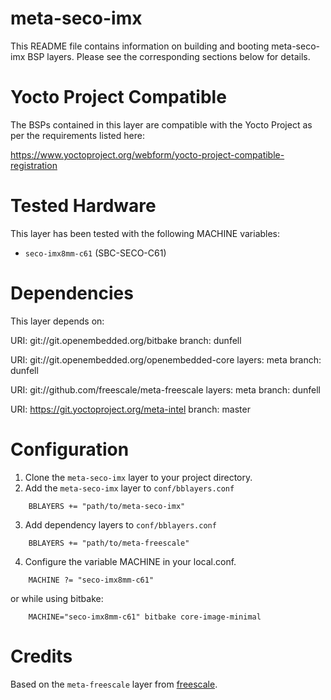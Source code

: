 meta-seco-imx
===============

This README file contains information on building and booting
meta-seco-imx BSP layers.  Please see the corresponding sections below
for details.


Yocto Project Compatible
========================

The BSPs contained in this layer are compatible with the Yocto Project
as per the requirements listed here:

  https://www.yoctoproject.org/webform/yocto-project-compatible-registration


Tested Hardware
================

This layer has been tested with the following MACHINE variables:

  - `seco-imx8mm-c61` (SBC-SECO-C61)


Dependencies
============

This layer depends on:

  URI: git://git.openembedded.org/bitbake
  branch: dunfell

  URI: git://git.openembedded.org/openembedded-core
  layers: meta
  branch: dunfell

  URI: git://github.com/freescale/meta-freescale
  layers: meta
  branch: dunfell

  URI: https://git.yoctoproject.org/meta-intel
  branch: master


Configuration
=============

1. Clone the `meta-seco-imx` layer to your project directory.
2. Add the `meta-seco-imx` layer to `conf/bblayers.conf`
```bitbake
	BBLAYERS += "path/to/meta-seco-imx"
```
3. Add dependency layers to `conf/bblayers.conf`
```bitbake
	BBLAYERS += "path/to/meta-freescale"
```

4. Configure the variable MACHINE in your local.conf.
```bitbake
	MACHINE ?= "seco-imx8mm-c61"
```
 or while using bitbake:
```
	MACHINE="seco-imx8mm-c61" bitbake core-image-minimal
```


Credits
=======

Based on the `meta-freescale` layer from [freescale][freescale].

[freescale]: https://git.yoctoproject.org/cgit/cgit.cgi/meta-intel/
